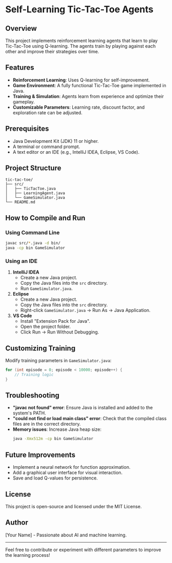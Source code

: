 # Self-Learning Tic-Tac-Toe Agents

## Overview
This project implements reinforcement learning agents that learn to play Tic-Tac-Toe using Q-learning. The agents train by playing against each other and improve their strategies over time.

## Features
- **Reinforcement Learning**: Uses Q-learning for self-improvement.
- **Game Environment**: A fully functional Tic-Tac-Toe game implemented in Java.
- **Training & Simulation**: Agents learn from experience and optimize their gameplay.
- **Customizable Parameters**: Learning rate, discount factor, and exploration rate can be adjusted.

## Prerequisites
- Java Development Kit (JDK) 11 or higher.
- A terminal or command prompt.
- A text editor or an IDE (e.g., IntelliJ IDEA, Eclipse, VS Code).

## Project Structure
```
tic-tac-toe/
├── src/
│   ├── TicTacToe.java
│   ├── LearningAgent.java
│   └── GameSimulator.java
└── README.md
```

## How to Compile and Run

### Using Command Line
```bash
javac src/*.java -d bin/
java -cp bin GameSimulator
```

### Using an IDE
1. **IntelliJ IDEA**
   - Create a new Java project.
   - Copy the Java files into the `src` directory.
   - Run `GameSimulator.java`.
2. **Eclipse**
   - Create a new Java project.
   - Copy the Java files into the `src` directory.
   - Right-click `GameSimulator.java` → Run As → Java Application.
3. **VS Code**
   - Install "Extension Pack for Java".
   - Open the project folder.
   - Click Run → Run Without Debugging.

## Customizing Training
Modify training parameters in `GameSimulator.java`:
```java
for (int episode = 0; episode < 10000; episode++) {
    // Training logic
}
```

## Troubleshooting
- **"javac not found" error**: Ensure Java is installed and added to the system's PATH.
- **"could not find or load main class" error**: Check that the compiled class files are in the correct directory.
- **Memory issues**: Increase Java heap size:
  ```bash
  java -Xmx512m -cp bin GameSimulator
  ```

## Future Improvements
- Implement a neural network for function approximation.
- Add a graphical user interface for visual interaction.
- Save and load Q-values for persistence.

## License
This project is open-source and licensed under the MIT License.

## Author
[Your Name] - Passionate about AI and machine learning.

---

Feel free to contribute or experiment with different parameters to improve the learning process!

